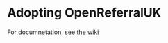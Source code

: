 # Adopting OpenReferralUK

For documnetation, see [the wiki](https://github.com/tpximpact/mhclg-oruk/wiki)
